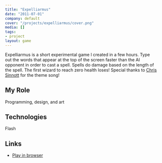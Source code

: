 ```yaml
---
title: "Expelliarmus"
date: "2011-07-01"
company: default
cover: "/projects/expelliarmus/cover.png"
media: []
tags:
- project
layout: game
---
```


Expelliarmus is a short experimental game I created in a few hours. Type out the words that appear at the top of the screen faster than the AI opponent in order to cast a spell. Spells do damage based on the length of the spell. The first wizard to reach zero health loses! Special thanks to [Chris Sinnott](http://www.sinnottsoundworks.com/) for the theme song!

## My Role
Programming, design, and art

## Technologies
Flash

## Links
* [Play in browser](http://www.kongregate.com/games/alexlarioza/expelliarmus)